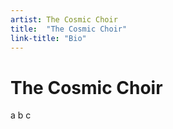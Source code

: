 ```yaml
---
artist: The Cosmic Choir
title:  "The Cosmic Choir"
link-title: "Bio"
---
```


# The Cosmic Choir

a b c
